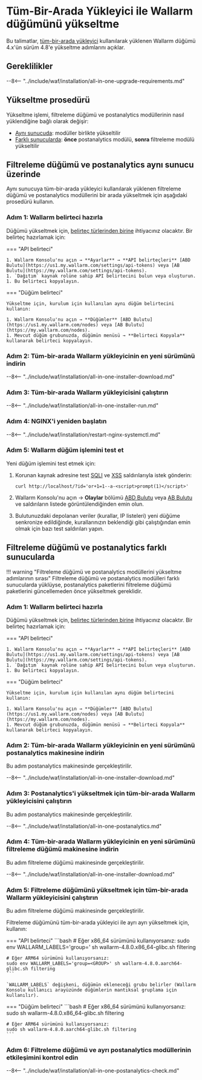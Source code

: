 [statistics-service-all-parameters]:        ../admin-en/configure-statistics-service.md
[img-attacks-in-interface]:                 ../images/admin-guides/test-attacks-quickstart.png
[tarantool-status]:                         ../images/tarantool-status.png
[configure-proxy-balancer-instr]:           ../admin-en/configuration-guides/access-to-wallarm-api-via-proxy.md
[sqli-attack-docs]:                         ../attacks-vulns-list.md#sql-injection
[xss-attack-docs]:                          ../attacks-vulns-list.md#crosssite-scripting-xss

# Tüm-Bir-Arada Yükleyici ile Wallarm düğümünü yükseltme

Bu talimatlar, [tüm-bir-arada yükleyici](../installation/nginx/all-in-one.md) kullanılarak yüklenen Wallarm düğümü 4.x'ün sürüm 4.8'e yükseltme adımlarını açıklar.

## Gereklilikler

--8<-- "../include/waf/installation/all-in-one-upgrade-requirements.md"

## Yükseltme prosedürü

Yükseltme işlemi, filtreleme düğümü ve postanalytics modüllerinin nasıl yüklendiğine bağlı olarak değişir:

* [Aynı sunucuda](#filtering-node-and-postanalytics-on-the-same-server): modüller birlikte yükseltilir
* [Farklı sunucularda](#filtering-node-and-postanalytics-on-different-servers): **önce** postanalytics modülü, **sonra** filtreleme modülü yükseltilir

## Filtreleme düğümü ve postanalytics aynı sunucu üzerinde

Aynı sunucuya tüm-bir-arada yükleyici kullanılarak yüklenen filtreleme düğümü ve postanalytics modüllerini bir arada yükseltmek için aşağıdaki prosedürü kullanın.

### Adım 1: Wallarm belirteci hazırla

Düğümü yükseltmek için, [belirteç türlerinden birine](../user-guides/nodes/nodes.md#api-and-node-tokens-for-node-creation) ihtiyacınız olacaktır. Bir belirteç hazırlamak için:

=== "API belirteci"

    1. Wallarm Konsolu'nu açın → **Ayarlar** → **API belirteçleri** [ABD Bulutu](https://us1.my.wallarm.com/settings/api-tokens) veya [AB Bulutu](https://my.wallarm.com/settings/api-tokens).
    1. `Dağıtım` kaynak rolüne sahip API belirtecini bulun veya oluşturun.
    1. Bu belirteci kopyalayın.

=== "Düğüm belirteci"

    Yükseltme için, kurulum için kullanılan aynı düğüm belirtecini kullanın:

    1. Wallarm Konsolu'nu açın → **Düğümler** [ABD Bulutu](https://us1.my.wallarm.com/nodes) veya [AB Bulutu](https://my.wallarm.com/nodes).
    1. Mevcut düğüm grubunuzda, düğümün menüsü → **Belirteci Kopyala** kullanarak belirteci kopyalayın.

### Adım 2: Tüm-bir-arada Wallarm yükleyicinin en yeni sürümünü indirin

--8<-- "../include/waf/installation/all-in-one-installer-download.md"

### Adım 3: Tüm-bir-arada Wallarm yükleyicisini çalıştırın

--8<-- "../include/waf/installation/all-in-one-installer-run.md"

### Adım 4: NGINX'i yeniden başlatın

--8<-- "../include/waf/installation/restart-nginx-systemctl.md"

### Adım 5: Wallarm düğüm işlemini test et

Yeni düğüm işlemini test etmek için:

1. Korunan kaynak adresine test [SQLI][sqli-attack-docs] ve [XSS][xss-attack-docs] saldırılarıyla istek gönderin:

    ```
    curl http://localhost/?id='or+1=1--a-<script>prompt(1)</script>'
    ```

1. Wallarm Konsolu'nu açın → **Olaylar** bölümü [ABD Bulutu](https://us1.my.wallarm.com/search) veya [AB Bulutu](https://my.wallarm.com/search) ve saldırıların listede görüntülendiğinden emin olun.
1. Bulutunuzdaki depolanan veriler (kurallar, IP listeleri) yeni düğüme senkronize edildiğinde, kurallarınızın beklendiği gibi çalıştığından emin olmak için bazı test saldırıları yapın.

## Filtreleme düğümü ve postanalytics farklı sunucularda

!!! warning "Filtreleme düğümü ve postanalytics modüllerini yükseltme adımlarının sırası"
    Filtreleme düğümü ve postanalytics modülleri farklı sunucularda yüklüyse, postanalytics paketlerini filtreleme düğümü paketlerini güncellemeden önce yükseltmek gereklidir.

### Adım 1: Wallarm belirteci hazırla

Düğümü yükseltmek için, [belirteç türlerinden birine](../user-guides/nodes/nodes.md#api-and-node-tokens-for-node-creation) ihtiyacınız olacaktır. Bir belirteç hazırlamak için:

=== "API belirteci"

    1. Wallarm Konsolu'nu açın → **Ayarlar** → **API belirteçleri** [ABD Bulutu](https://us1.my.wallarm.com/settings/api-tokens) veya [AB Bulutu](https://my.wallarm.com/settings/api-tokens).
    1. `Dağıtım` kaynak rolüne sahip API belirtecini bulun veya oluşturun.
    1. Bu belirteci kopyalayın.

=== "Düğüm belirteci"

    Yükseltme için, kurulum için kullanılan aynı düğüm belirtecini kullanın:

    1. Wallarm Konsolu'nu açın → **Düğümler** [ABD Bulutu](https://us1.my.wallarm.com/nodes) veya [AB Bulutu](https://my.wallarm.com/nodes).
    1. Mevcut düğüm grubunuzda, düğümün menüsü → **Belirteci Kopyala** kullanarak belirteci kopyalayın.

### Adım 2: Tüm-bir-arada Wallarm yükleyicinin en yeni sürümünü postanalytics makinesine indirin

Bu adım postanalytics makinesinde gerçekleştirilir.

--8<-- "../include/waf/installation/all-in-one-installer-download.md"

### Adım 3: Postanalytics'i yükseltmek için tüm-bir-arada Wallarm yükleyicisini çalıştırın

Bu adım postanalytics makinesinde gerçekleştirilir.

--8<-- "../include/waf/installation/all-in-one-postanalytics.md"

### Adım 4: Tüm-bir-arada Wallarm yükleyicinin en yeni sürümünü filtreleme düğümü makinesine indirin

Bu adım filtreleme düğümü makinesinde gerçekleştirilir.

--8<-- "../include/waf/installation/all-in-one-installer-download.md"

### Adım 5: Filtreleme düğümünü yükseltmek için tüm-bir-arada Wallarm yükleyicisini çalıştırın

Bu adım filtreleme düğümü makinesinde gerçekleştirilir.

Filtreleme düğümünü tüm-bir-arada yükleyici ile ayrı ayrı yükseltmek için, kullanın:

=== "API belirteci"
    ```bash
    # Eğer x86_64 sürümünü kullanıyorsanız:
    sudo env WALLARM_LABELS='group=<GROUP>' sh wallarm-4.8.0.x86_64-glibc.sh filtering

    # Eğer ARM64 sürümünü kullanıyorsanız:
    sudo env WALLARM_LABELS='group=<GROUP>' sh wallarm-4.8.0.aarch64-glibc.sh filtering
    ```        

    `WALLARM_LABELS` değişkeni, düğümün ekleneceği grubu belirler (Wallarm Konsolu kullanıcı arayüzünde düğümlerin mantıksal gruplama için kullanılır).

=== "Düğüm belirteci"
    ```bash
    # Eğer x86_64 sürümünü kullanıyorsanız:
    sudo sh wallarm-4.8.0.x86_64-glibc.sh filtering

    # Eğer ARM64 sürümünü kullanıyorsanız:
    sudo sh wallarm-4.8.0.aarch64-glibc.sh filtering
    ```

### Adım 6: Filtreleme düğümü ve ayrı postanalytics modüllerinin etkileşimini kontrol edin

--8<-- "../include/waf/installation/all-in-one-postanalytics-check.md"